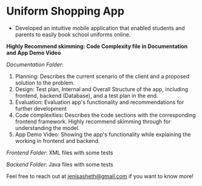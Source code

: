 # Uniform Shopping App

- Developed an intuitive mobile application that enabled students and parents to easily book school uniforms online.

**Highly Recommend skimming: Code Complexity file in Documentation and App Demo Video**

*Documentation Folder*:

1. Planning: Describes the current scenario of the client and a proposed solution to the problem.
2.  Design: Test plan, Internal and Overall Structure of the app, including frontend, backend (Database), and a test plan in the end.
3. Evaluation: Evaluation app's functionality and recommendations for further development
4. Code complexities: Describes the code sections with the corresponding frontend framework. Highly recommend skimming through for understanding the model. 
5. App Demo Video: Showing the app's functionality while explaining the working in frontend and backend. 

*Frontend Folder*: XML files with some tests

*Backend Folder*: Java files with some tests

Feel free to reach out at jenisasheth@gmail.com if you want to know more!
